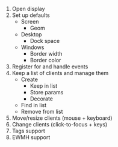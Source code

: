 1. Open display
2. Set up defaults
    * Screen
        - Geom
    * Desktop
        - Dock space
    * Windows
        - Border width
        - Border color
3. Register for and handle events
4. Keep a list of clients and manage them
    * Create
        - Keep in list
        - Store params
        - Decorate
    * Find in list
    * Remove from list
5. Move/resize clients (mouse + keyboard)
6. Change clients (click-to-focus + keys)
7. Tags support
8. EWMH support
